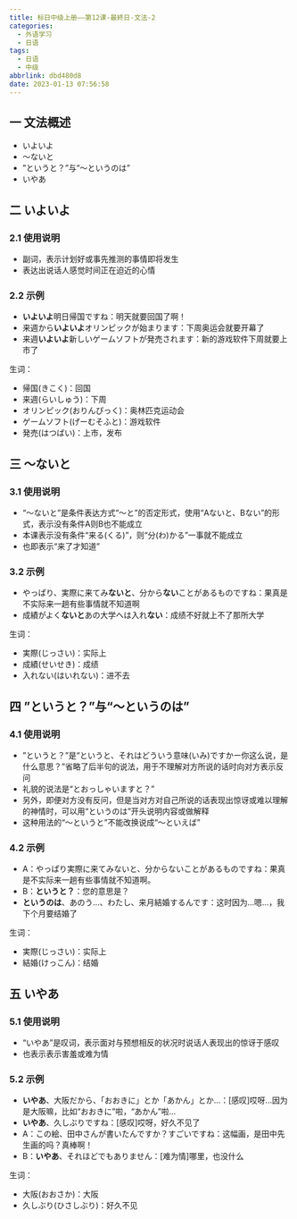 ```yaml
---
title: 标日中级上册——第12课-最終日-文法-2
categories:
  - 外语学习
  - 日语
tags:
  - 日语
  - 中级
abbrlink: dbd480d8
date: 2023-01-13 07:56:58
---
```

## 一 文法概述

* いよいよ
* ～ないと
* ”というと？”与“～というのは”
* いやあ

<!--more-->

## 二 いよいよ

### 2.1 使用说明

* 副词，表示计划好或事先推测的事情即将发生
* 表达出说话人感觉时间正在迫近的心情

### 2.2 示例

* **いよいよ**明日帰国ですね：明天就要回国了啊！
* 来週から**いよいよ**オリンピックが始まります：下周奥运会就要开幕了
* 来週**いよいよ**新しいゲームソフトが発売されます：新的游戏软件下周就要上市了

生词：

* 帰国(きこく)：回国
* 来週(らいしゅう)：下周
* オリンピック(おりんぴっく)：奥林匹克运动会
* ゲームソフト(げーむそふと)：游戏软件
* 発売(はつばい)：上市，发布

## 三 ～ないと

### 3.1 使用说明

* “～ないと”是条件表达方式“～と”的否定形式，使用“Aないと、Bない”的形式，表示没有条件A则B也不能成立
* 本课表示没有条件“来る(くる)”，则“分(わ)かる”一事就不能成立
* 也即表示“来了才知道”

### 3.2 示例

* やっぱり、実際に来てみ**ないと**、分から**ない**ことがあるものですね：果真是不实际来一趟有些事情就不知道啊
* 成績がよく**ないと**あの大学へは入れ**ない**：成绩不好就上不了那所大学

生词：

* 実際(じっさい)：实际上
* 成績(せいせき)：成绩
* 入れない(はいれない)：进不去

## 四 ”というと？”与“～というのは”

### 4.1 使用说明

* ”というと？”是“というと、それはどういう意味(いみ)ですかー你这么说，是什么意思？”省略了后半句的说法，用于不理解对方所说的话时向对方表示反问
* 礼貌的说法是“とおっしゃいますと？”
* 另外，即便对方没有反问，但是当对方对自己所说的话表现出惊讶或难以理解的神情时，可以用“というのは”开头说明内容或做解释
* 这种用法的“～というと”不能改换说成“～といえば”

### 4.2 示例

* A：やっぱり実際に来てみないと、分からないことがあるものですね：果真是不实际来一趟有些事情就不知道啊。
* B：**というと？**：您的意思是？
* **というのは**、あのう...、わたし、来月結婚するんです：这时因为...嗯...，我下个月要结婚了

生词：

* 実際(じっさい)：实际上
* 結婚(けっこん)：结婚

## 五 いやあ

### 5.1 使用说明

* “いやあ”是叹词，表示面对与预想相反的状况时说话人表现出的惊讶于感叹
* 也表示表示害羞或难为情

### 5.2 示例

* **いやあ**、大阪だから、「おおきに」とか「あかん」とか…：[感叹]哎呀...因为是大阪嘛，比如“おおきに”啦，“あかん”啦...
* **いやあ**、久しぶりですね：[感叹]哎呀，好久不见了
* A：この絵、田中さんが書いたんですか？すごいですね：这幅画，是田中先生画的吗？真棒啊！
* B：**いやあ**、それほどでもありません：[难为情]哪里，也没什么

生词：

* 大阪(おおさか)：大阪
* 久しぶり(ひさしぶり)：好久不见
